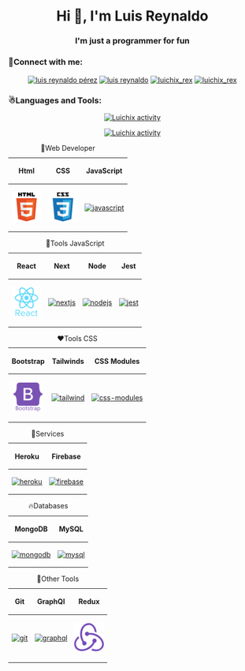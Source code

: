 <h1 align="center">Hi 👋, I'm Luis Reynaldo</h1>
<h3 align="center">I'm just a programmer for fun</h3>

<h3 align="left">🌟Connect with me:</h3>
<p align="center">
<a href="https://linkedin.com/in/luis reynaldo pérez" target="blank"><img align="center" src="https://raw.githubusercontent.com/rahuldkjain/github-profile-readme-generator/master/src/images/icons/Social/linked-in-alt.svg" alt="luis reynaldo pérez" height="30" width="40" /></a>
<a href="https://fb.com/luis reynaldo" target="blank"><img align="center" src="https://raw.githubusercontent.com/rahuldkjain/github-profile-readme-generator/master/src/images/icons/Social/facebook.svg" alt="luis reynaldo" height="30" width="40" /></a>
<a href="https://instagram.com/luichix_rex" target="blank"><img align="center" src="https://raw.githubusercontent.com/rahuldkjain/github-profile-readme-generator/master/src/images/icons/Social/instagram.svg" alt="luichix_rex" height="30" width="40" /></a>
 <a href="https://twitter.com/luichix_rex" target="blank"><img align="center" src="https://raw.githubusercontent.com/rahuldkjain/github-profile-readme-generator/master/src/images/icons/Social/twitter.svg" alt="luichix_rex" height="30" width="40" /></a>
</p>

<h3 align="left">☃Languages and Tools:</h3>


<p align="center">
 <a href="https://github.com/anuraghazra/github-readme-stats" title="Go to Source">
  <img src="https://github-readme-stats.vercel.app/api?username=Luichix&count_private=true&show_icons=true&theme=radical" alt="Luichix activity"/>
 </a>
</p>

<p align="center">
 <a href="https://github.com/anuraghazra/github-readme-stats" title="Go to Source">
  <img src="https://github-readme-stats.vercel.app/api/top-langs/?username=Luichix&layout=compact&theme=radical" alt="Luichix activity"/>
 </a>
</p>

<div align="center" >
        <table>
         <caption>🚀Web Developer</caption>
          <thead>
            <tr>
             <th ><p align="center">Html</p></th>
             <th ><p align="center">CSS</p></th>
             <th ><p align="center">JavaScript</p></th>
            </tr>
          </thead>
          <tbody>
            <tr>
              <td>
                <p align="center">
                  <a
                    href="https://www.w3.org/html/"
                    target="_blank"
                    rel="noreferrer"
                  >
                    <img
                      src="https://raw.githubusercontent.com/devicons/devicon/master/icons/html5/html5-original-wordmark.svg"
                      alt="html5"
                      width="60"
                      height="60"
                    />
                  </a>
                </p>
             </td>
             <td>
               <p align="center">
                 <a
                   href="https://www.w3schools.com/css/"
                   target="_blank"
                   rel="noreferrer"
                 >
                   <img
                     src="https://raw.githubusercontent.com/devicons/devicon/master/icons/css3/css3-original-wordmark.svg"
                     alt="css3"
                     width="60"
                     height="60"
                   />
               </a>
            </p>
         </td>
         <td>
        <p align="center">
          <a
            href="https://developer.mozilla.org/en-US/docs/Web/JavaScript"
            target="_blank"
            rel="noreferrer"
          >
            <img
              src="https://logospng.org/download/javascript/logo-javascript-icon-256.png"
              alt="javascript"
              width="60"
              height="60"
            />
          </a>
        </p>
      </td>
            </tr>
          </tbody>
        </table>
 </div>
 
 <div align="center" >
        <table>
         <caption>📌Tools JavaScript</caption>
          <thead>
            <tr>
             <th ><p align="center">React</p></th>
             <th ><p align="center">Next</p></th>
             <th ><p align="center">Node</p></th>
             <th ><p align="center">Jest</p></th>
            </tr>
          </thead>
          <tbody>
            <tr>
              <td>
                <p align="center">
                  <a
                    href="https://reactjs.org/"
                    target="_blank"
                    rel="noreferrer"
                  >
                    <img
                      src="https://raw.githubusercontent.com/devicons/devicon/master/icons/react/react-original-wordmark.svg"
                      alt="reactjs"
                      width="60"
                      height="60"
                    />
                  </a>
                </p>
             </td>
             <td>
               <p align="center">
                 <a
                   href="https://nextjs.org/"
                   target="_blank"
                   rel="noreferrer"
                 >
                   <img
                     src="https://media.graphassets.com/VKHHNvEETYqZRkqgjybc"
                     alt="nextjs"
                     width="60"
                     height="60"
                   />
               </a>
            </p>
         </td>
         <td>
        <p align="center">
          <a
            href="https://nodejs.org/es/"
            target="_blank"
            rel="noreferrer"
          >
            <img
              src="https://assets.zabbix.com/img/brands/nodejs.svg"
              alt="nodejs"
              width="60"
              height="60"
            />
          </a>
        </p>
      </td>
                         <td>
              <p align="center">
                <a href="https://jestjs.io" target="_blank" rel="noreferrer">
                  <img
                    src="https://www.vectorlogo.zone/logos/jestjsio/jestjsio-icon.svg"
                    alt="jest"
                    width="60"
                    height="60"
                  />
                </a>
              </p>
            </td>
            </tr>
          </tbody>
        </table>
 </div>
 
  <div align="center" >
        <table>
         <caption>❤️Tools CSS</caption>
          <thead>
            <tr>
             <th ><p align="center">Bootstrap</p></th>
             <th ><p align="center">Tailwinds</p></th>
             <th ><p align="center">CSS Modules</p></th>
            </tr>
          </thead>
          <tbody>
            <tr>
              <td>
                <p align="center">
                  <a
                    href="https://getbootstrap.com"
                    target="_blank"
                    rel="noreferrer"
                  >
                    <img
                      src="https://raw.githubusercontent.com/devicons/devicon/master/icons/bootstrap/bootstrap-plain-wordmark.svg"
                      alt="bootstrap"
                      width="60"
                      height="60"
                    />
                  </a>
                </p>
             </td>
             <td>
               <p align="center">
                 <a
                   href="https://tailwindcss.com/"
                   target="_blank"
                   rel="noreferrer"
                 >
                   <img
                    src="https://www.vectorlogo.zone/logos/tailwindcss/tailwindcss-icon.svg"
                    alt="tailwind"
                    width="60"
                    height="60"
                  />
               </a>
            </p>
         </td>
         <td>
        <p align="center">
          <a
            href="https://css-tricks.com/css-modules-part-1-need/"
            target="_blank"
            rel="noreferrer"
          >
            <img
              src="https://preview.redd.it/3vr72d9jitw21.png?auto=webp&s=0120db9853d75eab502d4110b888c2a2c07d9569"
              alt="css-modules"
              width="60"
              height="60"
            />
          </a>
        </p>
      </td>
            </tr>
          </tbody>
        </table>
 </div>
     <div align="center">
      <table>
        <caption>🔫Services</caption>
        <thead>
          <tr>
            <th>
              <p align="center">Heroku</p>
            </th>
            <th>
              <p align="center">Firebase</p>
            </th>
          </tr>
        </thead>
        <tbody>
          <tr>
            <td>
              <p align="center">
                <a href="https://heroku.com" target="_blank" rel="noreferrer">
                  <img
                    src="https://www.vectorlogo.zone/logos/heroku/heroku-icon.svg"
                    alt="heroku"
                    width="60"
                    height="60"
                  />
                </a>
              </p>
            </td>
            <td>
              <p align="center">
                <a
                  href="https://firebase.google.com/"
                  target="_blank"
                  rel="noreferrer"
                >
                  <img
                    src="https://www.vectorlogo.zone/logos/firebase/firebase-icon.svg"
                    alt="firebase"
                    width="60"
                    height="60"
                  />
                </a>
              </p>
            </td>
          </tr>
        </tbody>
      </table>
    </div>
 <div align="center" >
        <table>
         <caption>🔥Databases</caption>
          <thead>
            <tr>
             <th ><p align="center">MongoDB</p></th>
             <th ><p align="center">MySQL</p></th>
            </tr>
          </thead>
          <tbody>
            <tr>
              <td>
                <p align="center">
                  <a href="https://www.mongodb.com/" target="_blank" rel="noreferrer">
          <img
            src="https://pbs.twimg.com/media/Eu2KSCBWYAQDUk3.png"
            alt="mongodb"
            width="35"
            height="60"
          />
        </a>
                </p>
             </td>
             <td>
               <p align="center">
                        <a href="https://www.mysql.com/" target="_blank" rel="noreferrer">
          <img
            src="https://www.freepnglogos.com/uploads/logo-mysql-png/logo-mysql-mysql-logo-png-images-are-download-crazypng-21.png"
            alt="mysql"
            width="60"
            height="60"
          />
        </a> 
            </p>
         </td>
            </tr>
          </tbody>
        </table>
 </div>
 
  <div align="center">
      <table>
        <caption>🎁Other Tools</caption>
        <thead>
          <tr>
            <th>
              <p align="center">Git</p>
            </th>
            <th>
              <p align="center">GraphQl</p>
            </th>
            <th>
              <p align="center">Redux</p>
            </th>
          </tr>
        </thead>
        <tbody>
          <tr>
            <td>
              <p align="center">
                <a href="https://git-scm.com/" target="_blank" rel="noreferrer">
                  <img
                    src="https://www.vectorlogo.zone/logos/git-scm/git-scm-icon.svg"
                    alt="git"
                    width="60"
                    height="60"
                  />
                </a>
              </p>
            </td>
            <td>
              <p align="center">
                <a href="https://graphql.org" target="_blank" rel="noreferrer">
                  <img
                    src="https://www.vectorlogo.zone/logos/graphql/graphql-icon.svg"
                    alt="graphql"
                    width="60"
                    height="60"
                  />
                </a>
              </p>
            </td>
            <td>
              <p align="center">
                <a href="https://redux.js.org" target="_blank" rel="noreferrer">
                  <img
                    src="https://raw.githubusercontent.com/devicons/devicon/master/icons/redux/redux-original.svg"
                    alt="redux"
                    width="60"
                    height="60"
                  />
                </a>
              </p>
            </td>
          </tr>
        </tbody>
      </table>
    </div>




